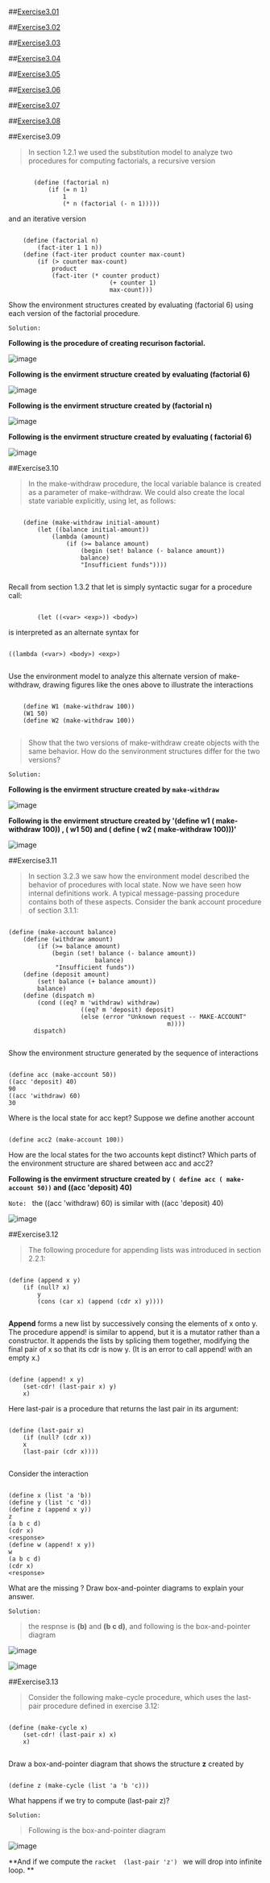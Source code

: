 ##[Exercise3.01](Ex3.01.rkt)

##[Exercise3.02](Ex3.02.rkt)

##[Exercise3.03](Ex3.03.rkt)

##[Exercise3.04](Ex3.04.rkt)

##[Exercise3.05](Ex3.05.rkt)

##[Exercise3.06](Ex3.06.rkt)

##[Exercise3.07](Ex3.07.rkt)

##[Exercise3.08](Ex3.08.rkt)

##Exercise3.09

> In section 1.2.1 we used the substitution model to analyze two procedures for computing
   factorials, a recursive version
   
 ```racket

        (define (factorial n)
            (if (= n 1)
                1
                (* n (factorial (- n 1)))))

``` 

and an iterative version

```racket

    (define (factorial n)
        (fact-iter 1 1 n))
    (define (fact-iter product counter max-count)
        (if (> counter max-count)
            product
            (fact-iter (* counter product)
                            (+ counter 1)
                            max-count)))
```
Show the environment structures created by evaluating (factorial 6) using each version of the
factorial procedure.

`Solution: `

**Following is the procedure of creating recurison factorial.**

![image](https://github.com/Soyn/sicp/blob/master/screenshots/Ex3.09a.jpg)

**Following is the envirment structure created by evaluating (factorial 6)** 

![image](https://github.com/Soyn/sicp/blob/master/screenshots/Ex3.09b.jpg)

**Following is the envirment structure created by (factorial n)**

![image](https://github.com/Soyn/sicp/blob/master/screenshots/Ex3.09c.jpg)

**Following is the envirment structure created by evaluating ( factorial 6)**

![image](https://github.com/Soyn/sicp/blob/master/screenshots/Ex3.09d.jpg)

##Exercise3.10

> In the make-withdraw procedure, the local variable balance is created as a
   parameter of make-withdraw. We could also create the local state variable explicitly, using let, as
   follows:
   
   

```racket

    (define (make-withdraw initial-amount)
        (let ((balance initial-amount))
            (lambda (amount)
                (if (>= balance amount)
                    (begin (set! balance (- balance amount))
                    balance)
                    "Insufficient funds"))))
                
```

Recall from section 1.3.2 that let is simply syntactic sugar for a procedure call:

```racket

        (let ((<var> <exp>)) <body>)

```

is interpreted as an alternate syntax for

```racket

((lambda (<var>) <body>) <exp>)


```

Use the environment model to analyze this alternate version of make-withdraw, drawing figures like
the ones above to illustrate the interactions

```racket

    (define W1 (make-withdraw 100))
    (W1 50)
    (define W2 (make-withdraw 100))
    
```
>Show that the two versions of make-withdraw create objects with the same behavior. How do the
senvironment structures differ for the two versions?

`Solution: `

**Following is the envirment structure created by `make-withdraw`**

![image](https://github.com/Soyn/sicp/blob/master/screenshots/Ex3.10a.jpg)

**Following is the envirment structure created by '(define w1 ( make-withdraw 100)) , ( w1 50) and ( define ( w2 ( make-withdraw 100)))'**

![image](https://github.com/Soyn/sicp/blob/master/screenshots/Ex3.10b.jpg)


##Exercise3.11

>In section 3.2.3 we saw how the environment model described the behavior of procedures
    with local state. Now we have seen how internal definitions work. A typical message-passing procedure
    contains both of these aspects. Consider the bank account procedure of section 3.1.1:
    
```racket

(define (make-account balance)
    (define (withdraw amount)
        (if (>= balance amount)
            (begin (set! balance (- balance amount))
                        balance)
             "Insufficient funds"))
    (define (deposit amount)
        (set! balance (+ balance amount))
        balance)
    (define (dispatch m)
        (cond ((eq? m 'withdraw) withdraw)
                    ((eq? m 'deposit) deposit)
                    (else (error "Unknown request -- MAKE-ACCOUNT"
                                            m))))
       dispatch)
       
```

Show the environment structure generated by the sequence of interactions

```racket

(define acc (make-account 50))
((acc 'deposit) 40)
90
((acc 'withdraw) 60)
30

```

Where is the local state for acc kept? Suppose we define another account

```racket

(define acc2 (make-account 100))

```

How are the local states for the two accounts kept distinct? Which parts of the environment structure are
shared between acc and acc2?

**Following is the envirment structure created by `( define acc ( make-account 50))` and ((acc 'deposit) 40)**

`Note: ` the ((acc 'withdraw) 60) is similar with ((acc 'deposit) 40)


![image](https://github.com/Soyn/sicp/blob/master/screenshots/Ex3.11.jpg)


##Exercise3.12

>The following procedure for appending lists was introduced in section 2.2.1:

```racket

(define (append x y)
    (if (null? x)
        y
        (cons (car x) (append (cdr x) y))))
        
```

**Append** forms a new list by successively consing the elements of x onto y. The procedure append! is
similar to append, but it is a mutator rather than a constructor. It appends the lists by splicing them
together, modifying the final pair of x so that its cdr is now y. (It is an error to call append! with an
empty x.)

```racket

(define (append! x y)
    (set-cdr! (last-pair x) y)
    x)
```

Here last-pair is a procedure that returns the last pair in its argument:

```racket

(define (last-pair x)
    (if (null? (cdr x))
    x
    (last-pair (cdr x))))
    
```

Consider the interaction

```racket

(define x (list 'a 'b))
(define y (list 'c 'd))
(define z (append x y))
z
(a b c d)
(cdr x)
<response>
(define w (append! x y))
w
(a b c d)
(cdr x)
<response>

```

What are the missing <response>? Draw box-and-pointer diagrams to explain your answer.

`Solution: `
> the respnse is **(b)** and **(b c d)**, and following is the box-and-pointer diagram


![image](https://github.com/Soyn/sicp/blob/master/screenshots/Ex3.12a.jpg)

![image](https://github.com/Soyn/sicp/blob/master/screenshots/Ex3.12b.jpg)

##Exercise3.13

>Consider the following make-cycle procedure, which uses the last-pair procedure defined in exercise 3.12:

```racket

(define (make-cycle x)
    (set-cdr! (last-pair x) x)
    x)
    
```

Draw a box-and-pointer diagram that shows the structure **z** created by

```racket

(define z (make-cycle (list 'a 'b 'c)))
```
What happens if we try to compute (last-pair z)?

`Solution: `
>Following is the box-and-pointer diagram

![image](https://github.com/Soyn/sicp/blob/master/screenshots/Ex3.13.png)


**And if we compute the ```racket  (last-pair 'z') ``` we will drop into infinite loop. **

